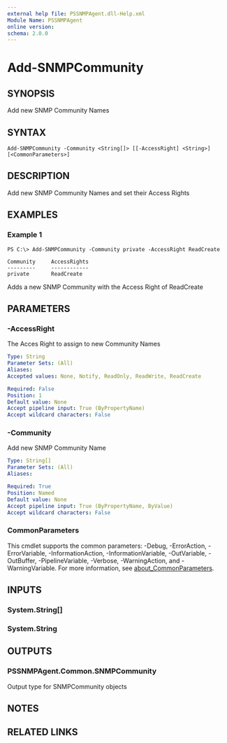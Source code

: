 ```yaml
---
external help file: PSSNMPAgent.dll-Help.xml
Module Name: PSSNMPAgent
online version:
schema: 2.0.0
---
```


# Add-SNMPCommunity

## SYNOPSIS
Add new SNMP Community Names

## SYNTAX

```
Add-SNMPCommunity -Community <String[]> [[-AccessRight] <String>] [<CommonParameters>]
```

## DESCRIPTION
Add new SNMP Community Names and set their Access Rights

## EXAMPLES

### Example 1
```
PS C:\> Add-SNMPCommunity -Community private -AccessRight ReadCreate

Community     AccessRights
---------     ------------
private		  ReadCreate
```

Adds a new SNMP Community with the Access Right of ReadCreate

## PARAMETERS

### -AccessRight
The Acces Right to assign to new Community Names

```yaml
Type: String
Parameter Sets: (All)
Aliases:
Accepted values: None, Notify, ReadOnly, ReadWrite, ReadCreate

Required: False
Position: 1
Default value: None
Accept pipeline input: True (ByPropertyName)
Accept wildcard characters: False
```

### -Community
Add new SNMP Community Name

```yaml
Type: String[]
Parameter Sets: (All)
Aliases:

Required: True
Position: Named
Default value: None
Accept pipeline input: True (ByPropertyName, ByValue)
Accept wildcard characters: False
```

### CommonParameters
This cmdlet supports the common parameters: -Debug, -ErrorAction, -ErrorVariable, -InformationAction, -InformationVariable, -OutVariable, -OutBuffer, -PipelineVariable, -Verbose, -WarningAction, and -WarningVariable. For more information, see [about_CommonParameters](http://go.microsoft.com/fwlink/?LinkID=113216).

## INPUTS

### System.String[]
### System.String
## OUTPUTS

### PSSNMPAgent.Common.SNMPCommunity
Output type for SNMPCommunity objects

## NOTES

## RELATED LINKS
